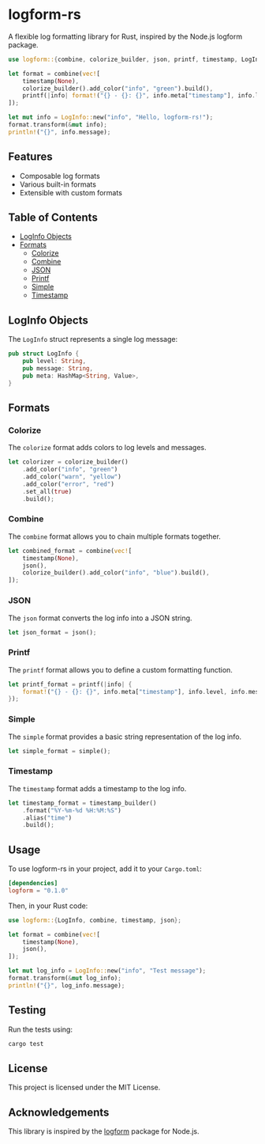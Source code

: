 # logform-rs

A flexible log formatting library for Rust, inspired by the Node.js logform package.

```rust
use logform::{combine, colorize_builder, json, printf, timestamp, LogInfo};

let format = combine(vec![
    timestamp(None),
    colorize_builder().add_color("info", "green").build(),
    printf(|info| format!("{} - {}: {}", info.meta["timestamp"], info.level, info.message)),
]);

let mut info = LogInfo::new("info", "Hello, logform-rs!");
format.transform(&mut info);
println!("{}", info.message);
```

## Features

- Composable log formats
- Various built-in formats
- Extensible with custom formats

## Table of Contents

- [LogInfo Objects](#loginfo-objects)
- [Formats](#formats)
  - [Colorize](#colorize)
  - [Combine](#combine)
  - [JSON](#json)
  - [Printf](#printf)
  - [Simple](#simple)
  - [Timestamp](#timestamp)

## LogInfo Objects

The `LogInfo` struct represents a single log message:

```rust
pub struct LogInfo {
    pub level: String,
    pub message: String,
    pub meta: HashMap<String, Value>,
}
```

## Formats

### Colorize

The `colorize` format adds colors to log levels and messages.

```rust
let colorizer = colorize_builder()
    .add_color("info", "green")
    .add_color("warn", "yellow")
    .add_color("error", "red")
    .set_all(true)
    .build();
```

### Combine

The `combine` format allows you to chain multiple formats together.

```rust
let combined_format = combine(vec![
    timestamp(None),
    json(),
    colorize_builder().add_color("info", "blue").build(),
]);
```

### JSON

The `json` format converts the log info into a JSON string.

```rust
let json_format = json();
```

### Printf

The `printf` format allows you to define a custom formatting function.

```rust
let printf_format = printf(|info| {
    format!("{} - {}: {}", info.meta["timestamp"], info.level, info.message)
});
```

### Simple

The `simple` format provides a basic string representation of the log info.

```rust
let simple_format = simple();
```

### Timestamp

The `timestamp` format adds a timestamp to the log info.

```rust
let timestamp_format = timestamp_builder()
    .format("%Y-%m-%d %H:%M:%S")
    .alias("time")
    .build();
```

## Usage

To use logform-rs in your project, add it to your `Cargo.toml`:

```toml
[dependencies]
logform = "0.1.0"
```

Then, in your Rust code:

```rust
use logform::{LogInfo, combine, timestamp, json};

let format = combine(vec![
    timestamp(None),
    json(),
]);

let mut log_info = LogInfo::new("info", "Test message");
format.transform(&mut log_info);
println!("{}", log_info.message);
```

## Testing

Run the tests using:

```bash
cargo test
```

## License

This project is licensed under the MIT License.

## Acknowledgements

This library is inspired by the [logform](https://github.com/winstonjs/logform) package for Node.js.
